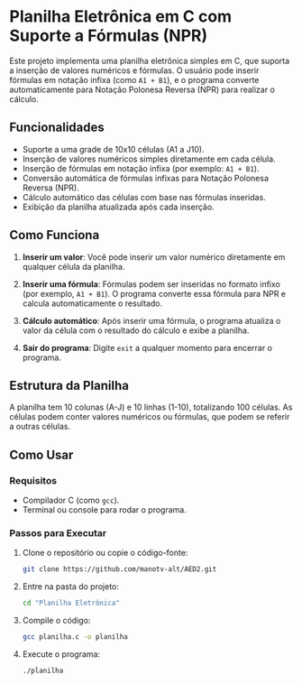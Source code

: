 # Planilha Eletrônica em C com Suporte a Fórmulas (NPR)

Este projeto implementa uma planilha eletrônica simples em C, que suporta a inserção de valores numéricos e fórmulas. O usuário pode inserir fórmulas em notação infixa (como `A1 + B1`), e o programa converte automaticamente para Notação Polonesa Reversa (NPR) para realizar o cálculo.

## Funcionalidades

- Suporte a uma grade de 10x10 células (A1 a J10).
- Inserção de valores numéricos simples diretamente em cada célula.
- Inserção de fórmulas em notação infixa (por exemplo: `A1 + B1`).
- Conversão automática de fórmulas infixas para Notação Polonesa Reversa (NPR).
- Cálculo automático das células com base nas fórmulas inseridas.
- Exibição da planilha atualizada após cada inserção.

## Como Funciona

1. **Inserir um valor**: Você pode inserir um valor numérico diretamente em qualquer célula da planilha.


2. **Inserir uma fórmula**: Fórmulas podem ser inseridas no formato infixo (por exemplo, `A1 + B1`). O programa converte essa fórmula para NPR e calcula automaticamente o resultado.


3. **Cálculo automático**: Após inserir uma fórmula, o programa atualiza o valor da célula com o resultado do cálculo e exibe a planilha.

4. **Sair do programa**: Digite `exit` a qualquer momento para encerrar o programa.

## Estrutura da Planilha

A planilha tem 10 colunas (A-J) e 10 linhas (1-10), totalizando 100 células. As células podem conter valores numéricos ou fórmulas, que podem se referir a outras células.

## Como Usar

### Requisitos

- Compilador C (como `gcc`).
- Terminal ou console para rodar o programa.

### Passos para Executar

1. Clone o repositório ou copie o código-fonte:
   ```bash
   git clone https://github.com/manotv-alt/AED2.git

2. Entre na pasta do projeto:
   ```bash
   cd "Planilha Eletrônica"

3. Compile o código:
    ```bash
    gcc planilha.c -o planilha

4. Execute o programa:
    ```bash
    ./planilha